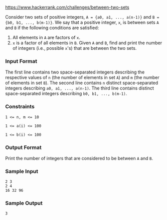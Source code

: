 https://www.hackerrank.com/challenges/between-two-sets

Consider two sets of positive integers, `A = {a0, a1, ..., a(n-1)}` and `B = {b0, b1, ..., b(m-1)}`. We say that a positive integer, `x`, is between sets `A` and `B` if the following conditions are satisfied:

1. All elements in `A` are factors of `x`.
2. `x` is a factor of all elements in `B`.
Given `A` and `B`, find and print the number of integers (i.e., possible `x`'s) that are between the two sets.

### Input Format

The first line contains two space-separated integers describing the respective values of `n` (the number of elements in set `A`) and `m` (the number of elements in set `B`). 
The second line contains `n` distinct space-separated integers describing `a0, a1, ..., a(n-1)`. 
The third line contains  distinct space-separated integers describing `b0, b1, ..., b(m-1)`.

### Constraints
`1 <= n, m <= 10`

`1 <= a(i) <= 100`

`1 <= b(i) <= 100`

### Output Format

Print the number of integers that are considered to be between `A` and `B`.

### Sample Input
```
2 3
2 4
16 32 96
```
### Sample Output
```
3
```